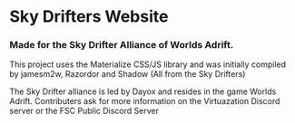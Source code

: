 # Sky Drifters Website
### Made for the Sky Drifter Alliance of Worlds Adrift.
This project uses the Materialize CSS/JS library and was initially compiled by jamesm2w, Razordor and Shadow (All from the Sky Drifters)

The Sky Drifter alliance is led by Dayox and resides in the game Worlds Adrift.
Contributers ask for more information on the Virtuazation Discord server or the FSC Public Discord Server
